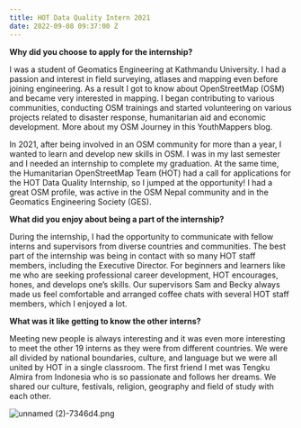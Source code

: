 ```yaml
---
title: HOT Data Quality Intern 2021
date: 2022-09-08 09:37:00 Z
---
```


**Why did you choose to apply for the internship?**

I was a student of Geomatics Engineering at Kathmandu University. I had a  passion and interest in field surveying, atlases and mapping even before joining engineering. As a result I got to know about OpenStreetMap (OSM) and became very interested in  mapping. I began contributing to various communities, conducting OSM trainings and started volunteering on various projects related to disaster response, humanitarian aid and economic development. More about my OSM Journey in this YouthMappers blog. 

In 2021, after being involved in an OSM community for more than a year, I wanted to learn and develop new skills in OSM. I was in my last semester and I needed an internship to complete my graduation. At the same time, the Humanitarian OpenStreetMap Team (HOT) had a call for applications for the HOT Data Quality Internship, so I jumped at the opportunity! I had a great OSM profile, was active in the OSM Nepal community and in the Geomatics Engineering Society (GES). 

**What did you enjoy about being a part of the internship?**

During the internship, I had the opportunity to communicate with fellow interns and supervisors from diverse countries and communities. The best part of the internship was being in contact with so many HOT staff members, including the Executive Director. For beginners and learners like me who are seeking professional career development, HOT encourages, hones, and develops one’s skills. Our supervisors Sam and Becky always made us feel comfortable and arranged coffee chats with several HOT staff members, which I enjoyed a lot.

**What was it like getting to know the other interns?**

Meeting new people is always interesting and it was even more interesting to meet the other 19 interns as they were from different countries. We were all divided by national boundaries, culture, and language but we were all united by HOT in a single classroom. The first friend I met was Tengku Almira from Indonesia who is so passionate and follows her dreams. We shared our culture, festivals, religion, geography and field of study with each other.

![unnamed (2)-7346d4.png](/uploads/unnamed%20(2)-7346d4.png)

